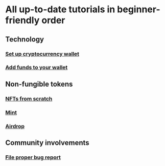 # All up-to-date tutorials in beginner-friendly order

## Technology

### [Set up cryptocurrency wallet](tutorials/how_to_create_wallet.md)

### [Add funds to your wallet](/tutorials/how_to_top_up_wallet.md)

## Non-fungible tokens

### [NFTs from scratch](how-to-make-nft.md)

### [Mint](/tutorials/how_to_mint.md)

### [Airdrop](/tutorials/how_to_airdrop.md)

## Community involvements

### [File proper bug report](/tutorials/how_to_bug_report.md)

